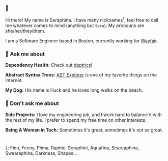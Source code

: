 ### 👋

Hi there! My name is Seraphina. I have many nicknames<sup>1</sup>, feel free to call me whatever comes to mind (anything but `Sera`). My pronouns are she/her/they/them.

I am a Software Engineer based in Boston, currently working for [Wayfair](https://www.aboutwayfair.com/careers). 


### 💬 Ask me about


**Dependency Health:** Check out [deptrics](https://github.com/finn-orsini/deptrics)! 

**Abstract Syntax Trees:** [AST Explorer](https://astexplorer.net/) is one of my favorite things on the internet. 

**My Dog:** His name is Huck and he loves long walks on the beach.


### 🚫 Don't ask me about 

**Side Projects:** I love my engineering job, and I work hard to balance it with the rest of my life. I prefer to spend my free time on other interests. 

**Being A Woman in Tech:** Sometimes it's great, sometimes it's not so great. 



<!--
**finn-orsini/finn-orsini** is a ✨ _special_ ✨ repository because its `README.md` (this file) appears on your GitHub profile.

Here are some ideas to get you started:

- 🔭 I’m currently working on ...
- 🌱 I’m currently learning ...
- 👯 I’m looking to collaborate on ...
- 🤔 I’m looking for help with ...
- 💬 Ask me about ...
- 📫 How to reach me: ...
- 😄 Pronouns: ...
- ⚡ Fun fact: ...
-->

#

`1`: Finn, Feeny, Phina, Raphie, Seraphini, Aquafina, Scareaphina, Swearaphina, Darkness, Shapes...
